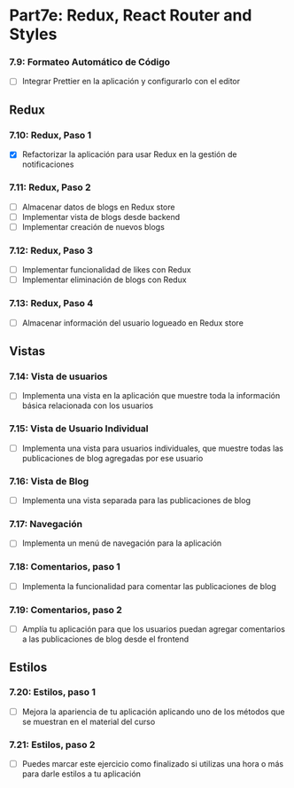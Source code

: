 # Part7e: Redux, React Router and Styles


### 7.9: Formateo Automático de Código
- [ ] Integrar Prettier en la aplicación y configurarlo con el editor


## Redux

### 7.10: Redux, Paso 1
- [x] Refactorizar la aplicación para usar Redux en la gestión de notificaciones

### 7.11: Redux, Paso 2
- [ ] Almacenar datos de blogs en Redux store
- [ ] Implementar vista de blogs desde backend
- [ ] Implementar creación de nuevos blogs

### 7.12: Redux, Paso 3
- [ ] Implementar funcionalidad de likes con Redux
- [ ] Implementar eliminación de blogs con Redux

### 7.13: Redux, Paso 4
- [ ] Almacenar información del usuario logueado en Redux store


## Vistas

### 7.14: Vista de usuarios
- [ ] Implementa una vista en la aplicación que muestre toda la información básica relacionada con los usuarios

### 7.15: Vista de Usuario Individual
- [ ] Implementa una vista para usuarios individuales, que muestre todas las publicaciones de blog agregadas por ese usuario

### 7.16: Vista de Blog
- [ ] Implementa una vista separada para las publicaciones de blog

### 7.17: Navegación
- [ ] Implementa un menú de navegación para la aplicación

### 7.18: Comentarios, paso 1
- [ ] Implementa la funcionalidad para comentar las publicaciones de blog

### 7.19: Comentarios, paso 2
- [ ] Amplía tu aplicación para que los usuarios puedan agregar comentarios a las publicaciones de blog desde el frontend


## Estilos 

### 7.20: Estilos, paso 1
- [ ] Mejora la apariencia de tu aplicación aplicando uno de los métodos que se muestran en el material del curso

### 7.21: Estilos, paso 2
- [ ] Puedes marcar este ejercicio como finalizado si utilizas una hora o más para darle estilos a tu aplicación